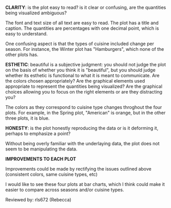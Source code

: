**CLARITY**: is the plot easy to read? is it clear or confusing, are the quantities being visualized ambiguous?

The font and text size of all text are easy to read. The plot has a title and caption. The quantities are percentages with 
one decimal point, which is easy to understand. 

One confusing aspect is that the types of cuisine included change per season. For instance, the Winter plot has "Hamburgers", 
which none of the other plots has. 


**ESTHETIC**: beautiful is a subjective judgment: you should not judge the plot on the basis of whether you think it is 
"beautiful", but you should judge whether its esthetic is functional to what it is meant to communicate. Are the colors 
chosen appropriately? Are the graphical elements used appropriate to represent the quantities being visualized? 
Are the graphical choices allowing you to focus on the right elements or are they distracting you?

The colors as they correspond to cuisine type changes throghout the four plots. For example, in the Spring plot, 
"American" is orange, but in the other three plots, it is blue. 


**HONESTY**: is the plot honestly reproducing the data or is it deforming it, perhaps to emphasize a point?

Without being overly familiar with the underlaying data, the plot does not seem to be manipulating the data. 


**IMPROVEMENTS TO EACH PLOT**

Improvements could be made by rectifying the issues outlined above (consistent colors, same cuisine types, etc) 

I would like to see these four plots at bar charts, which I think could make it easier to compare across seasons and/or cuisine types. 


Reviewed by: rls672 (Rebecca) 
